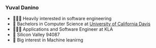 ### Yuval Danino 

- 👨🏻‍💻 Heavily interested in software engineering 
- 🏫 Bachelors in Computer Science at [University of California Davis]([https://www.sjsu.edu/ (https://www.ucdavis.edu/))
- 🤹🏼‍♂️ Applications and Software Engineer at KLA
- 📍 Silicon Valley 94087
- 🔭 Big interest in Machine leanirng 


<!--
**yuvaldanino/yuvaldanino** is a ✨ _special_ ✨ repository because its `README.md` (this file) appears on your GitHub profile.

Here are some ideas to get you started:

- 🔭 I’m currently working on ...
- 🌱 I’m currently learning ...
- 👯 I’m looking to collaborate on ...
- 🤔 I’m looking for help with ...
- 💬 Ask me about ...
- 📫 How to reach me: ...
- 😄 Pronouns: ...
- ⚡ Fun fact: ...
-->
